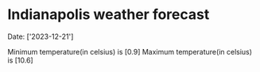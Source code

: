 # Indianapolis weather forecast 
Date: ['2023-12-21'] 

Minimum temperature(in celsius) is [0.9] 
Maximum temperature(in celsius) is [10.6]